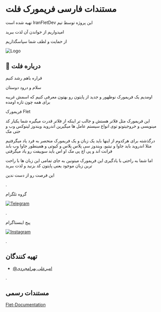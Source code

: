 
# مستندات فارسی فریمورک فلت

 تهیه شده است IranFletDev این پروژه توسط تیم 

امیدواریم از خواندن آن لذت ببرید 

از حمایت و لطف شما سپاسگذاریم

![Logo](https://media.licdn.com/dms/image/v2/D4D10AQHV1zAGFoIGuw/image-shrink_800/image-shrink_800/0/1693488545613?e=2147483647&v=beta&t=Jvu3F1SeVz3tYkUgmFUCCFmJBSER8V5jIM2R-2FosAA)

## 🚀 درباره فلت


قراره باهم رشد کنیم

سلام و درود دوستان

اومدیم یک فریمورک نوظهور و جدید از پایتون رو بهتون معرفی کنیم که اسمش غریبه برای همه چون تازه اومده

فریمورک Flet

این فریمورک مثل فلاتر هستش و جالب تر اینکه از فلاتر قدرت میگیره
شما یکبار کد مینویسی و خروجیتونو توی انواع سیستم عامل ها میگیرین
اندروید ویندوز لینوکس وب و حتی مک 

درگذشته برای هرکدوم از اینها باید یک زبان و یک فریمورک منحصر به فرد یاد میگرفتیم
مثلا اندروید باید جاوا و نیتیو، ویندوز سی پلاس پلاس و کیوتی و همینطور جاوا
وب بابد فرانت اند و پی اچ پی
مک او اس باید سوییفت رو یاد میگرفتی 

اما شما به راحتی با یادگیری این فریمورک میتونین به جای تمامی این زبان ها
با راحت ترین زبان موجود یعنی پایتون کد بزنید و لذت ببرید

این فرصت رو از دست ندین

.

گروه تلگرام

[![Telegram](https://img.shields.io/badge/-telegram-red?color=white&logo=telegram&logoColor=black)](https://t.me/+wVS054ZkV4MyMGVk/)

.

پیج اینستاگرام

[![Instagram](https://img.shields.io/badge/-Instagram-red?color=white&logo=instagram&logoColor=black)](https://www.instagram.com/iranfletdev)


.


## تهیه کنندگان

- [@امیرعلی بهرامجردی](https://github.com/AmirAli-BahramJerdi)

.

## مستندات رسمی
[Flet-Documentation](https://flet.dev/docs/)

